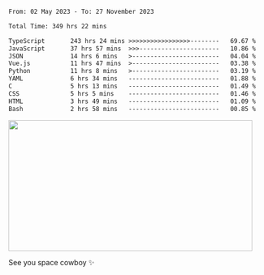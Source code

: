 
 <!--START_SECTION:waka-->

```txt
From: 02 May 2023 - To: 27 November 2023

Total Time: 349 hrs 22 mins

TypeScript       243 hrs 24 mins >>>>>>>>>>>>>>>>>--------   69.67 %
JavaScript       37 hrs 57 mins  >>>----------------------   10.86 %
JSON             14 hrs 6 mins   >------------------------   04.04 %
Vue.js           11 hrs 47 mins  >------------------------   03.38 %
Python           11 hrs 8 mins   >------------------------   03.19 %
YAML             6 hrs 34 mins   -------------------------   01.88 %
C                5 hrs 13 mins   -------------------------   01.49 %
CSS              5 hrs 5 mins    -------------------------   01.46 %
HTML             3 hrs 49 mins   -------------------------   01.09 %
Bash             2 hrs 58 mins   -------------------------   00.85 %
```

<!--END_SECTION:waka-->
 
 
 <!--
 <p align="center">
           <img src="https://wakatime.com/share/@b21fb822-1b1e-4a56-b3ac-d647f03795fd/3d8fc332-54a6-4d29-9469-965955d6e018.svg"/>
 </p>
 <p align="center">
  <img src="https://wakatime.com/share/@b21fb822-1b1e-4a56-b3ac-d647f03795fd/5d7b153c-4137-40c1-8270-25e516f9619c.svg"/>
 </p>
 -->
 <img align="center" src="https://media.giphy.com/media/11KzOet1ElBDz2/giphy.gif" width="480" height="258" /> 

See you space cowboy ✨ 


 
